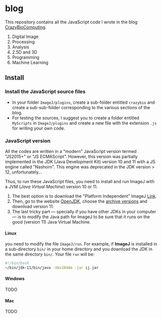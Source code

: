 # blog

This repository contains all the JavaScript code I wrote in the blog [CrazyBioComputing](https://crazybiocomputing.blogspot.com).

1. Digital Image 
2. Processing
3. Analysis
4. 2.5D and 3D
5. Programming
6. Machine Learning

## Install

### Install the JavaScript source files

- In your folder `ImageJ/plugins`, create a sub-folder entitled `crazybio` and create a sub-sub-folder corresponding to the various sections of the blog.
- For testing the sources, I suggest you to create a folder entitled `MyScripts` in `ImageJ/plugins` and create a new file with the extension `.js` for writing your own code.

### JavaScript version

All the codes are written in a "modern" JavaScript version termed "JS2015+" or "JS ECMAScript". However, this version was partially implemented in the JDK (Java Development Kit) version 10 and 11 with a JS engine called "Nashorn". This engine was deprecated in the JDK version > 12, unfortunately...

Thus, to run these JavaScript files, you need to install and run ImageJ with a JVM (_Java Virtual Machine_) version 10 or 11.

1. The best option is to download the "Platform Independent" ImageJ [Link](https://imagej.nih.gov/ij/download.html).
2. Then, go to the website [OpenJDK](https://openjdk.java.net/), choose the [archive versions](https://jdk.java.net/archive/) and download version 11.
3. The last tricky part &mdash; specially if you have other JDKs in your computer &mdash; is to modify the Java path for ImageJ to be sure that it runs on the good (version 11) Java Virtual Machine.


#### Linux
you need to modify the file `ImageJ/run`.
For example, if **ImageJ** is installed in a sub-directory `bin/` in your home directory and you download the JDK in the same directory `bin/`. Your file `run` will be:

```bash
#!/bin/bash
~/bin/jdk-11/bin/java -Xmx2048m -jar ij.jar 
```

#### Windows
TODO

#### Mac
TODO
